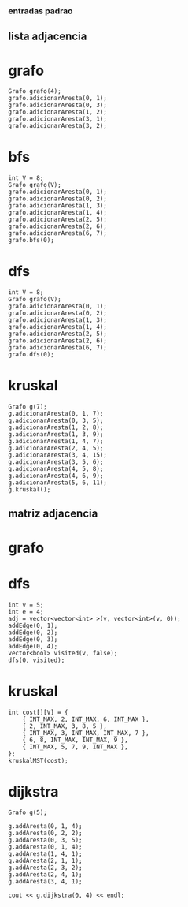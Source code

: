 ### entradas padrao
## lista adjacencia
# grafo
    Grafo grafo(4);
    grafo.adicionarAresta(0, 1);
    grafo.adicionarAresta(0, 3);
    grafo.adicionarAresta(1, 2);
    grafo.adicionarAresta(3, 1);
    grafo.adicionarAresta(3, 2);
# bfs
    int V = 8;
    Grafo grafo(V);
    grafo.adicionarAresta(0, 1);
    grafo.adicionarAresta(0, 2);
    grafo.adicionarAresta(1, 3);
    grafo.adicionarAresta(1, 4);
    grafo.adicionarAresta(2, 5);
    grafo.adicionarAresta(2, 6);
    grafo.adicionarAresta(6, 7);
    grafo.bfs(0);
# dfs
    int V = 8;
    Grafo grafo(V);
    grafo.adicionarAresta(0, 1);
    grafo.adicionarAresta(0, 2);
    grafo.adicionarAresta(1, 3);
    grafo.adicionarAresta(1, 4);
    grafo.adicionarAresta(2, 5);
    grafo.adicionarAresta(2, 6);
    grafo.adicionarAresta(6, 7);
    grafo.dfs(0);   
# kruskal
    Grafo g(7); 
    g.adicionarAresta(0, 1, 7);
    g.adicionarAresta(0, 3, 5);
    g.adicionarAresta(1, 2, 8);
    g.adicionarAresta(1, 3, 9);
    g.adicionarAresta(1, 4, 7);
    g.adicionarAresta(2, 4, 5);
    g.adicionarAresta(3, 4, 15);
    g.adicionarAresta(3, 5, 6);
    g.adicionarAresta(4, 5, 8);
    g.adicionarAresta(4, 6, 9);
    g.adicionarAresta(5, 6, 11);
    g.kruskal();

## matriz adjacencia
# grafo
# dfs
    int v = 5;
    int e = 4;
    adj = vector<vector<int> >(v, vector<int>(v, 0));
    addEdge(0, 1);
    addEdge(0, 2);
    addEdge(0, 3);
    addEdge(0, 4);
    vector<bool> visited(v, false);
    dfs(0, visited);
# kruskal
    int cost[][V] = {
        { INT_MAX, 2, INT_MAX, 6, INT_MAX },
        { 2, INT_MAX, 3, 8, 5 },
        { INT_MAX, 3, INT_MAX, INT_MAX, 7 },
        { 6, 8, INT_MAX, INT_MAX, 9 },
        { INT_MAX, 5, 7, 9, INT_MAX },
    };
    kruskalMST(cost);
# dijkstra
    Grafo g(5);

    g.addAresta(0, 1, 4);
    g.addAresta(0, 2, 2);
    g.addAresta(0, 3, 5);
    g.addAresta(0, 1, 4);
    g.addAresta(1, 4, 1);
    g.addAresta(2, 1, 1);
    g.addAresta(2, 3, 2);
    g.addAresta(2, 4, 1);
    g.addAresta(3, 4, 1);

    cout << g.dijkstra(0, 4) << endl;

<!-- void manipular_grafo_matriz() {
    int opcao, vertice;
    do {
        std::cout<<"\t\t[grafo: "<<tipo_grafo[grafo_selecionado]<<"]";
        std::cout<<"\n1.imprimir saidas";
        std::cout<<"\n2.executar bfs";
        std::cout<<"\n3.executar dfs";
        std::cout<<"\n4.executar kruskal";
        std::cout<<"\n5.alterar representacao";
        std::cout<<"\n0.sair";
        std::cout<<"\ndigite um opcao: ";
        std::cin>>opcao;
        switch(opcao){
        case 1: 
            grafo_matriz.imprimir_valores(); 
            break;
        case 2: 
            std::cout<<"entre com um vertice inicial: ";
            std::cin>>vertice;
            grafo_matriz.bfs(vertice); 
            break;
        case 3: 
            std::cout<<"entre com um vertice inicial: ";
            std::cin>>vertice;
            std::vector<bool> visited(v, false);
            grafo_matriz.dfs(vertice, visited); 
            break;
        case 4: 
            std::cout<<"entre com um vertice inicial: ";
            std::cin>>vertice;
            grafo_matriz.kruskal(vertice); 
            break;
        case 5: 
            application(); 
            break;
        }
    } while(opcao != 0);
} -->

<!--  -->
<!--  /* for (int i = 0; i < V; i++) {
        
       /*  for(int fo : *adj){
            std::cout<<obter_grau_de_saida(fo)<<", ";
        } */
        for (std::list<int>::iterator it = begin(V); it != V.end(); ++it) {
            std::cout<<*it<<std::endl; 
        } 
    } */ -->